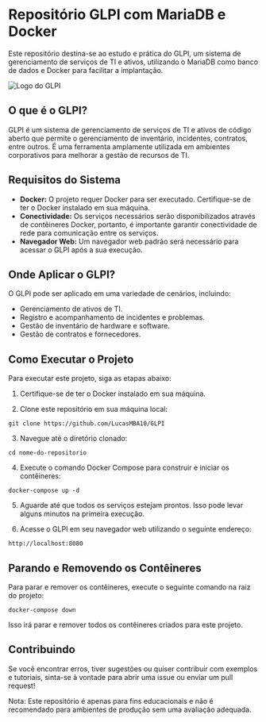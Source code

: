 # Repositório GLPI com MariaDB e Docker

Este repositório destina-se ao estudo e prática do GLPI, um sistema de gerenciamento de serviços de TI e ativos, utilizando o MariaDB como banco de dados e Docker para facilitar a implantação.

![Logo do GLPI](https://images.g2crowd.com/uploads/product/image/social_landscape/social_landscape_d68fb3441984f65bb47553080870d100/glpi.png)

## O que é o GLPI?

GLPI é um sistema de gerenciamento de serviços de TI e ativos de código aberto que permite o gerenciamento de inventário, incidentes, contratos, entre outros. É uma ferramenta amplamente utilizada em ambientes corporativos para melhorar a gestão de recursos de TI.

## Requisitos do Sistema

- **Docker:** O projeto requer Docker para ser executado. Certifique-se de ter o Docker instalado em sua máquina.
- **Conectividade:** Os serviços necessários serão disponibilizados através de contêineres Docker, portanto, é importante garantir conectividade de rede para comunicação entre os serviços.
- **Navegador Web:** Um navegador web padrão será necessário para acessar o GLPI após a sua execução.

## Onde Aplicar o GLPI?

O GLPI pode ser aplicado em uma variedade de cenários, incluindo:

- Gerenciamento de ativos de TI.
- Registro e acompanhamento de incidentes e problemas.
- Gestão de inventário de hardware e software.
- Gestão de contratos e fornecedores.

## Como Executar o Projeto

Para executar este projeto, siga as etapas abaixo:

1. Certifique-se de ter o Docker instalado em sua máquina.

2. Clone este repositório em sua máquina local:
```
git clone https://github.com/LucasMBA10/GLPI
```
3. Navegue até o diretório clonado:
```
cd nome-do-repositorio
```
4. Execute o comando Docker Compose para construir e iniciar os contêineres:
```
docker-compose up -d
```

5. Aguarde até que todos os serviços estejam prontos. Isso pode levar alguns minutos na primeira execução.

6. Acesse o GLPI em seu navegador web utilizando o seguinte endereço:
```
http://localhost:8080
```

## Parando e Removendo os Contêineres

Para parar e remover os contêineres, execute o seguinte comando na raiz do projeto:
```
docker-compose down
```

Isso irá parar e remover todos os contêineres criados para este projeto.

## Contribuindo

Se você encontrar erros, tiver sugestões ou quiser contribuir com exemplos e tutoriais, sinta-se à vontade para abrir uma issue ou enviar um pull request!

Nota: Este repositório é apenas para fins educacionais e não é recomendado para ambientes de produção sem uma avaliação adequada.
